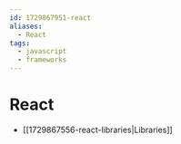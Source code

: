 ```yaml
---
id: 1729867951-react
aliases:
  - React
tags:
  - javascript
  - frameworks
---
```


# React

- [[1729867556-react-libraries|Libraries]]
